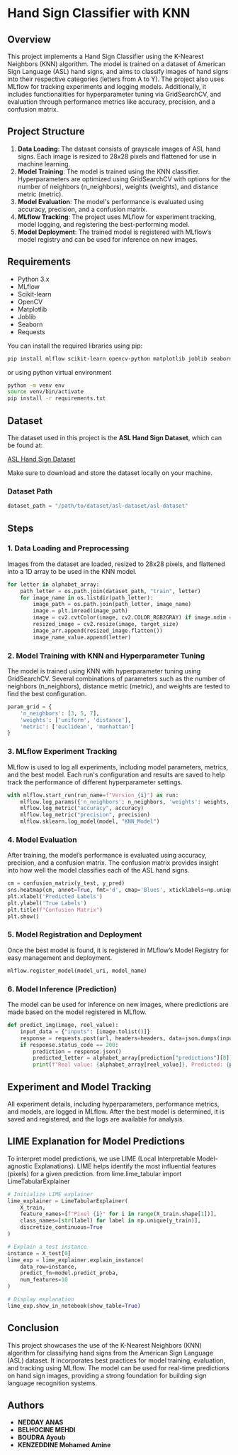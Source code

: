 
# Hand Sign Classifier with KNN

## Overview
This project implements a Hand Sign Classifier using the K-Nearest Neighbors (KNN) algorithm. The model is trained on a dataset of American Sign Language (ASL) hand signs, and aims to classify images of hand signs into their respective categories (letters from A to Y). The project also uses MLflow for tracking experiments and logging models. Additionally, it includes functionalities for hyperparameter tuning via GridSearchCV, and evaluation through performance metrics like accuracy, precision, and a confusion matrix.

## Project Structure
1. **Data Loading**: The dataset consists of grayscale images of ASL hand signs. Each image is resized to 28x28 pixels and flattened for use in machine learning.
2. **Model Training**: The model is trained using the KNN classifier. Hyperparameters are optimized using GridSearchCV with options for the number of neighbors (n_neighbors), weights (weights), and distance metric (metric).
3. **Model Evaluation**: The model's performance is evaluated using accuracy, precision, and a confusion matrix.
4. **MLflow Tracking**: The project uses MLflow for experiment tracking, model logging, and registering the best-performing model.
5. **Model Deployment**: The trained model is registered with MLflow’s model registry and can be used for inference on new images.

## Requirements
- Python 3.x
- MLflow
- Scikit-learn
- OpenCV
- Matplotlib
- Joblib
- Seaborn
- Requests

You can install the required libraries using pip:

```bash
pip install mlflow scikit-learn opencv-python matplotlib joblib seaborn requests lime
```
or  using python virtual environment
```bash
python -m venv env
source venv/bin/activate
pip install -r requirements.txt
```

## Dataset
The dataset used in this project is the **ASL Hand Sign Dataset**, which can be found at:

[ASL Hand Sign Dataset](https://www.kaggle.com/datasets/grassknoted/asl-alphabet)

Make sure to download and store the dataset locally on your machine.

### Dataset Path
```python
dataset_path = "/path/to/dataset/asl-dataset/asl-dataset"
```

## Steps

### 1. Data Loading and Preprocessing
Images from the dataset are loaded, resized to 28x28 pixels, and flattened into a 1D array to be used in the KNN model.

```python
for letter in alphabet_array:
    path_letter = os.path.join(dataset_path, "train", letter)
    for image_name in os.listdir(path_letter):
        image_path = os.path.join(path_letter, image_name)
        image = plt.imread(image_path)
        image = cv2.cvtColor(image, cv2.COLOR_RGB2GRAY) if image.ndim == 3 else image
        resized_image = cv2.resize(image, target_size)
        image_arr.append(resized_image.flatten())
        image_name_value.append(letter)
```

### 2. Model Training with KNN and Hyperparameter Tuning
The model is trained using KNN with hyperparameter tuning using GridSearchCV. Several combinations of parameters such as the number of neighbors (n_neighbors), distance metric (metric), and weights are tested to find the best configuration.

```python
param_grid = {
    'n_neighbors': [3, 5, 7],
    'weights': ['uniform', 'distance'],
    'metric': ['euclidean', 'manhattan']
}
```

### 3. MLflow Experiment Tracking
MLflow is used to log all experiments, including model parameters, metrics, and the best model. Each run's configuration and results are saved to help track the performance of different hyperparameter settings.

```python
with mlflow.start_run(run_name=f"Version_{i}") as run:
    mlflow.log_params({'n_neighbors': n_neighbors, 'weights': weights, 'metric': metric})
    mlflow.log_metric("accuracy", accuracy)
    mlflow.log_metric("precision", precision)
    mlflow.sklearn.log_model(model, "KNN_Model")
```

### 4. Model Evaluation
After training, the model’s performance is evaluated using accuracy, precision, and a confusion matrix. The confusion matrix provides insight into how well the model classifies each of the ASL hand signs.

```python
cm = confusion_matrix(y_test, y_pred)
sns.heatmap(cm, annot=True, fmt='d', cmap='Blues', xticklabels=np.unique(y_test), yticklabels=np.unique(y_test))
plt.xlabel('Predicted Labels')
plt.ylabel('True Labels')
plt.title(f"Confusion Matrix")
plt.show()
```

### 5. Model Registration and Deployment
Once the best model is found, it is registered in MLflow’s Model Registry for easy management and deployment.

```python
mlflow.register_model(model_uri, model_name)
```

### 6. Model Inference (Prediction)
The model can be used for inference on new images, where predictions are made based on the model registered in MLflow.

```python
def predict_img(image, reel_value):
    input_data = {"inputs": [image.tolist()]}
    response = requests.post(url, headers=headers, data=json.dumps(input_data))
    if response.status_code == 200:
        prediction = response.json()
        predicted_letter = alphabet_array[prediction["predictions"][0]]
        print(f"Real value: {alphabet_array[reel_value]}, Predicted: {predicted_letter}")
```

## Experiment and Model Tracking
All experiment details, including hyperparameters, performance metrics, and models, are logged in MLflow. After the best model is determined, it is saved and registered, and the logs are available for analysis.

## LIME Explanation for Model Predictions
To interpret model predictions, we use LIME (Local Interpretable Model-agnostic Explanations). LIME helps identify the most influential features (pixels) for a given prediction.
from lime.lime_tabular import LimeTabularExplainer

```python
# Initialize LIME explainer
lime_explainer = LimeTabularExplainer(
    X_train,
    feature_names=[f"Pixel {i}" for i in range(X_train.shape[1])],
    class_names=[str(label) for label in np.unique(y_train)],
    discretize_continuous=True
)

# Explain a test instance
instance = X_test[0]
lime_exp = lime_explainer.explain_instance(
    data_row=instance,
    predict_fn=model.predict_proba,
    num_features=10
)

# Display explanation
lime_exp.show_in_notebook(show_table=True)
```
## Conclusion
This project showcases the use of the K-Nearest Neighbors (KNN) algorithm for classifying hand signs from the American Sign Language (ASL) dataset. It incorporates best practices for model training, evaluation, and tracking using MLflow. The model can be used for real-time predictions on hand sign images, providing a strong foundation for building sign language recognition systems.

## Authors
* **NEDDAY ANAS**
* **BELHOCINE MEHDI**
* **BOUDRA Ayoub**
* **KENZEDDINE Mohamed Amine**
 